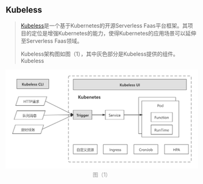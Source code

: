 ## Kubeless

>  [Kubeless](https://kubeless.io/)是一个基于Kubernetes的开源Serverless Faas平台框架。其项目的定位是增强Kubernetes的能力，使得Kubernetes的应用场景可以延伸至Serverless Faas领域。
>
> Kubeless架构图如图（1），其中灰色部分是Kubeless提供的组件。Kubeless

<center>    <img      src="../../images/云原生/Kubeless架构图.png">    <br>    <div style="color:orange;    display: inline-block;    color: #999;    padding: 2px;">图（1）</div> </center>


